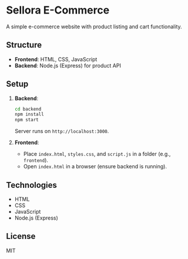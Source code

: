 # Sellora E-Commerce

A simple e-commerce website with product listing and cart functionality.

## Structure

- **Frontend**: HTML, CSS, JavaScript
- **Backend**: Node.js (Express) for product API

## Setup

1. **Backend**:

   ```bash
   cd backend
   npm install
   npm start
   ```

   Server runs on `http://localhost:3000`.

2. **Frontend**:

   - Place `index.html`, `styles.css`, and `script.js` in a folder (e.g., `frontend`).
   - Open `index.html` in a browser (ensure backend is running).

## Technologies

- HTML
- CSS
- JavaScript
- Node.js (Express)

## License

MIT
